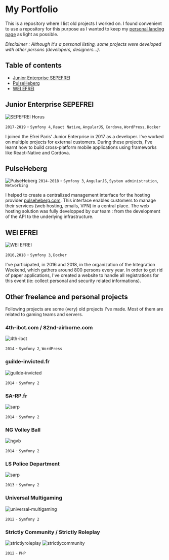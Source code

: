 # My Portfolio

This is a repository where I list old projects I worked on.
I found convenient to use a repository for this purpose as I wanted to keep my [personal landing page](https://tcardonne.fr) as light as possible.

_Disclaimer : Although it's a personal listing, some projects were developed with other persons (developers, designers...)._

## Table of contents

* [Junior Enterprise SEPEFREI](#Junior-Enterprise-SEPEFREI)
* [PulseHeberg](#pulseheberg)
* [WEI EFREI](#wei-efrei)

## Junior Enterprise SEPEFREI

![SEPEFREI Horus](img/sepefrei.png)

`2017-2019` - `Symfony 4`, `React Native`, `AngularJS`, `Cordova`, `WordPress`, `Docker`

I joined the Efrei Paris' Junior Enterprise in 2017 as a developer. I've worked on multiple projects for external customers.
During these projects, I've learnt how to build cross-platform mobile applications using frameworks like React-Native and Cordova.

## PulseHeberg

![PulseHeberg](img/pulseheberg_b.png)
`2014-2018` - `Symfony 3`, `AngularJS`, `System administration`, `Networking`

I helped to create a centralized management interface for the hosting provider [pulseheberg.com](https://pulseheberg.com).
This interface enables customers to manage their services (web hosting, emails, VPN) in a central place.
The web hosting solution was fully developped by our team : from the development of the API to the underlying infrastructure.

## WEI EFREI
![WEI EFREI](img/wei-efrei.png)

`2016,2018` - `Symfony 3`, `Docker`

I've participated, in 2016 and 2018, in the organization of the Integration Weekend, which gathers around 800 persons every year. In order to get rid of paper applications, I've created a website to handle all registrations for this event (ie: collect personal and security related informations).

## Other freelance and personal projects

Following projects are some (very) old projects I've made. Most of them are related to gaming teams and servers.

### 4th-ibct.com / 82nd-airborne.com
![4th-ibct](img/4th-ibct.jpg)

`2014` - `Symfony 2`, `WordPress`

### guilde-invicted.fr
![guilde-invicted](img/guilde-invicted.jpg)

`2014` - `Symfony 2`

### SA-RP.fr
![sarp](img/sarp.jpg)

`2014` - `Symfony 2`

### NG Volley Ball
![ngvb](img/ngvb.jpg)

`2014` - `Symfony 2`

### LS Police Department
![sarp](img/lspd.jpg)

`2013` - `Symfony 2`

### Universal Multigaming
![universal-multigaming](img/universal.jpg)

`2012` - `Symfony 2`

### Strictly Community / Strictly Roleplay
![strictlyroleplay](img/strictlyroleplay.jpg)
![strictlycommunity](img/strictlycommunity.jpg)

`2012` - `PHP`